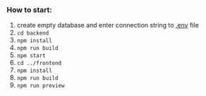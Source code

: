 
### How to start:
1. create empty database and enter connection string to [.env](backend/.env) file
2. ```cd backend```
3. ```npm install```
4. ```npm run build```
5. ```npm start```
6. ```cd ../frontend```
7. ```npm install```
8. ```npm run build```
9. ```npm run preview```
